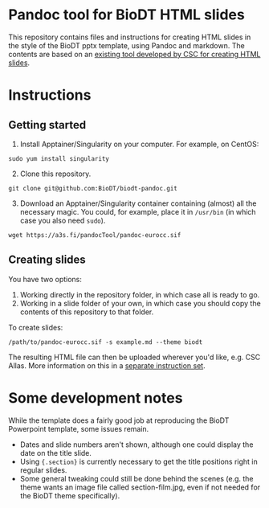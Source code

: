 # Pandoc tool for BioDT HTML slides

This repository contains files and instructions for creating HTML slides in the style of the BioDT pptx template, using Pandoc and markdown.
The contents are based on an [existing tool developed by CSC for creating HTML slides](https://github.com/csc-training/csc-env-eff/blob/master/contribute_guide/MD_into_html.md).

# Instructions

## Getting started

1. Install Apptainer/Singularity on your computer. For example, on CentOS:

```
sudo yum install singularity
```

2. Clone this repository.

```
git clone git@github.com:BioDT/biodt-pandoc.git
```

3. Download an Apptainer/Singularity container containing (almost) all the necessary magic. You could, for example, place it in `/usr/bin` (in which case you also need `sudo`).

```
wget https://a3s.fi/pandocTool/pandoc-eurocc.sif
```

## Creating slides

You have two options:

1. Working directly in the repository folder, in which case all is ready to go.
2. Working in a slide folder of your own, in which case you should copy the contents of this repository to that folder.

To create slides:

```
/path/to/pandoc-eurocc.sif -s example.md --theme biodt
```

The resulting HTML file can then be uploaded wherever you'd like, e.g. CSC Allas.
More information on this in a [separate instruction set](https://github.com/csc-training/csc-env-eff/blob/master/contribute_guide/MD_into_html.md#publish-html-files-in-allas).

# Some development notes

While the template does a fairly good job at reproducing the BioDT Powerpoint template, some issues remain.

- Dates and slide numbers aren't shown, although one could display the date on the title slide.
- Using `{.section}` is currently necessary to get the title positions right in regular slides.
- Some general tweaking could still be done behind the scenes (e.g. the theme wants an image file called section-film.jpg, even if not needed for the BioDT theme specifically).
